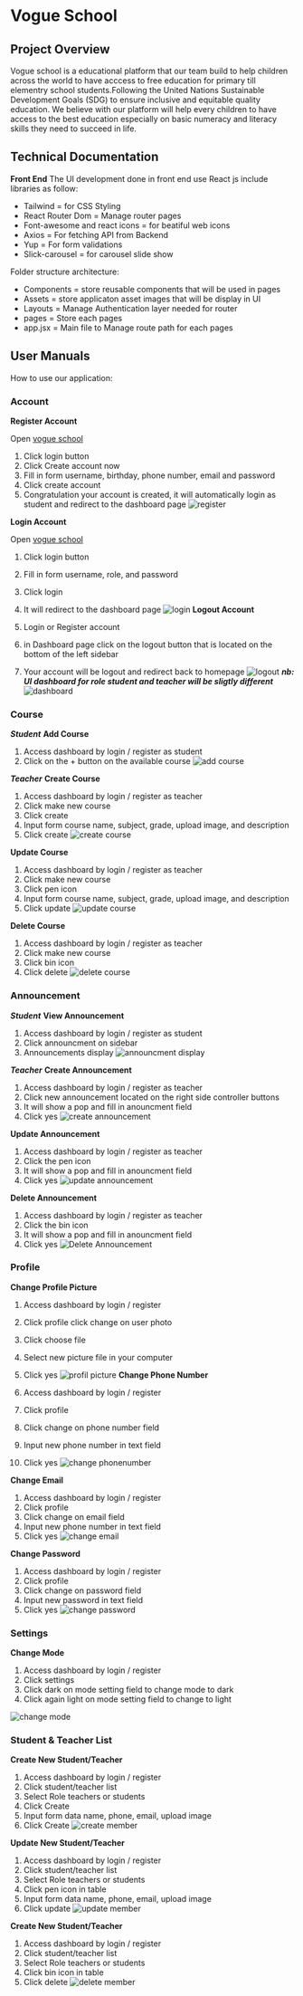# Vogue School

## Project Overview

Vogue school is a educational platform that our team build to help children across the world to have acccess to free education for primary till elementry school students.Following the United Nations Sustainable Development Goals (SDG) to ensure inclusive and equitable quality education. We believe with our platform will help every children to have access to the best education especially on basic numeracy and literacy skills they need to succeed in life.

## Technical Documentation

**Front End**
The UI development done in front end use React js include libraries as follow:

- Tailwind = for CSS Styling
- React Router Dom = Manage router pages
- Font-awesome and react icons = for beatiful web icons
- Axios = For fetching API from Backend
- Yup = For form validations
- Slick-carousel = for carousel slide show

Folder structure architecture:

- Components = store reusable components that will be used in pages
- Assets = store applicaton asset images that will be display in UI
- Layouts = Manage Authentication layer needed for router
- pages = Store each pages
- app.jsx = Main file to Manage route path for each pages

## User Manuals

How to use our application:

### Account

**Register Account**

Open [vogue school](https://dev--vogueschool-dev-env.netlify.app/)

1. Click login button
2. Click Create account now
3. Fill in form username, birthday, phone number, email and password
4. Click create account
5. Congratulation your account is created, it will automatically login as student and redirect to the dashboard page
   ![register](src/assets/readme/Register_Account.png)

**Login Account**

Open [vogue school](https://dev--vogueschool-dev-env.netlify.app/)

1. Click login button
2. Fill in form username, role, and password
3. Click login
4. It will redirect to the dashboard page
   ![login](src/assets/readme/Login_Account.png)
   **Logout Account**

5. Login or Register account
6. in Dashboard page click on the logout button that is located on the bottom of the left sidebar
7. Your account will be logout and redirect back to homepage
   ![logout](src/assets/readme/Logout_Account.png)
   **_nb: UI dashboard for role student and teacher will be sligtly different_**
   ![dashboard](src/assets/readme/Dashboard_Display.png)

### Course

**_Student_**
**Add Course**

1. Access dashboard by login / register as student
2. Click on the + button on the available course
   ![add course](src/assets/readme/Add_Course.png)

**_Teacher_**
**Create Course**

1. Access dashboard by login / register as teacher
2. Click make new course
3. Click create
4. Input form course name, subject, grade, upload image, and description
5. Click create
   ![create course](src/assets/readme/Create_Course.png)

**Update Course**

1. Access dashboard by login / register as teacher
2. Click make new course
3. Click pen icon
4. Input form course name, subject, grade, upload image, and description
5. Click update
   ![update course](src/assets/readme/Update_Course.png)

**Delete Course**

1. Access dashboard by login / register as teacher
2. Click make new course
3. Click bin icon
4. Click delete
   ![delete course](src/assets/readme/Delete_Course.png)

### Announcement

**_Student_**
**View Announcement**

1. Access dashboard by login / register as student
2. Click announcment on sidebar
3. Announcements display
   ![announcment display](src/assets/readme/Announcement_Display.png)

**_Teacher_**
**Create Announcement**

1. Access dashboard by login / register as teacher
2. Click new announcement located on the right side controller buttons
3. It will show a pop and fill in anouncment field
4. Click yes
   ![create announcement](src/assets/readme/Create_Announcement.png)

**Update Announcement**

1. Access dashboard by login / register as teacher
2. Click the pen icon
3. It will show a pop and fill in anouncment field
4. Click yes
   ![update announcement](src/assets/readme/Update_Announcement.png)

**Delete Announcement**

1. Access dashboard by login / register as teacher
2. Click the bin icon
3. It will show a pop and fill in anouncment field
4. Click yes
   ![Delete Announcement](src/assets/readme/Delete_Announcement.png)

### Profile

**Change Profile Picture**

1. Access dashboard by login / register
2. Click profile click change on user photo
3. Click choose file
4. Select new picture file in your computer
5. Click yes
   ![profil picture](src/assets/readme/Update_ProfilePicture.png)
   **Change Phone Number**

6. Access dashboard by login / register
7. Click profile
8. Click change on phone number field
9. Input new phone number in text field
10. Click yes
    ![change phonenumber](src/assets/readme/Update_PhoneNumber.png)

**Change Email**

1. Access dashboard by login / register
2. Click profile
3. Click change on email field
4. Input new phone number in text field
5. Click yes
   ![change email](src/assets/readme/Update_Email.png)

**Change Password**

1. Access dashboard by login / register
2. Click profile
3. Click change on password field
4. Input new password in text field
5. Click yes
   ![change password](src/assets/readme/Update_Password.png)

### Settings

**Change Mode**

1. Access dashboard by login / register
2. Click settings
3. Click dark on mode setting field to change mode to dark
4. Click again light on mode setting field to change to light

![change mode](src/assets/readme/Settings_ChangeMode.png)

### Student & Teacher List

**Create New Student/Teacher**

1. Access dashboard by login / register
2. Click student/teacher list
3. Select Role teachers or students
4. Click Create
5. Input form data name, phone, email, upload image
6. Click Create
   ![create member](src/assets/readme/create_member.png)

**Update New Student/Teacher**

1. Access dashboard by login / register
2. Click student/teacher list
3. Select Role teachers or students
4. Click pen icon in table
5. Input form data name, phone, email, upload image
6. Click update
   ![update member](src/assets/readme/Update_Member.png)

**Create New Student/Teacher**

1. Access dashboard by login / register
2. Click student/teacher list
3. Select Role teachers or students
4. Click bin icon in table
5. Click delete
   ![delete member](src/assets/readme/Delete_member.png)
